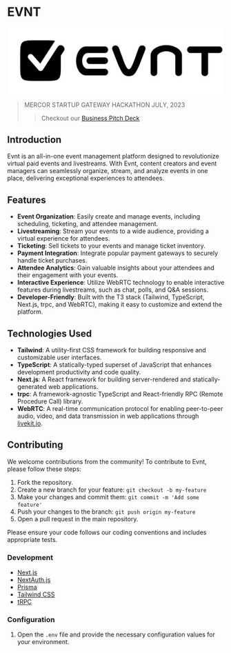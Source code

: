 # EVNT

![EVNT Logo](public/logo.svg)

> MERCOR STARTUP GATEWAY HACKATHON JULY, 2023
>> Checkout our [Business Pitch Deck](https://www.canva.com/design/DAFngvU055U/hbY2EZRdhF0yG8h64wPN2A/edit?utm_content=DAFngvU055U&utm_campaign=designshare&utm_medium=link2&utm_source=sharebutton)

## Introduction

Evnt is an all-in-one event management platform designed to revolutionize virtual paid events and livestreams. With Evnt, content creators and event managers can seamlessly organize, stream, and analyze events in one place, delivering exceptional experiences to attendees.

## Features

- **Event Organization**: Easily create and manage events, including scheduling, ticketing, and attendee management.
- **Livestreaming**: Stream your events to a wide audience, providing a virtual experience for attendees.
- **Ticketing**: Sell tickets to your events and manage ticket inventory.
- **Payment Integration**: Integrate popular payment gateways to securely handle ticket purchases.
- **Attendee Analytics**: Gain valuable insights about your attendees and their engagement with your events.
- **Interactive Experience**: Utilize WebRTC technology to enable interactive features during livestreams, such as chat, polls, and Q&A sessions.
- **Developer-Friendly**: Built with the T3 stack (Tailwind, TypeScript, Next.js, trpc, and WebRTC), making it easy to customize and extend the platform.

## Technologies Used

- **Tailwind**: A utility-first CSS framework for building responsive and customizable user interfaces.
- **TypeScript**: A statically-typed superset of JavaScript that enhances development productivity and code quality.
- **Next.js**: A React framework for building server-rendered and statically-generated web applications.
- **trpc**: A framework-agnostic TypeScript and React-friendly RPC (Remote Procedure Call) library.
- **WebRTC**: A real-time communication protocol for enabling peer-to-peer audio, video, and data transmission in web applications through [livekit.io](https://livekit.io/). 

## Contributing

We welcome contributions from the community! To contribute to Evnt, please follow these steps:

1. Fork the repository.
2. Create a new branch for your feature: `git checkout -b my-feature`
3. Make your changes and commit them: `git commit -m 'Add some feature'`
4. Push your changes to the branch: `git push origin my-feature`
5. Open a pull request in the main repository.

Please ensure your code follows our coding conventions and includes appropriate tests.


### Development

- [Next.js](https://nextjs.org)
- [NextAuth.js](https://next-auth.js.org)
- [Prisma](https://prisma.io)
- [Tailwind CSS](https://tailwindcss.com)
- [tRPC](https://trpc.io)


### Configuration

1. Open the `.env` file and provide the necessary configuration values for your environment.

